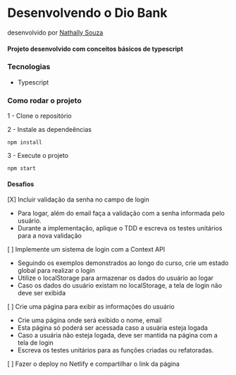 # Desenvolvendo o Dio Bank
desenvolvido por [Nathally Souza](https://github.com/nathyts)

#### Projeto desenvolvido com conceitos básicos de typescript

### Tecnologias
- Typescript

### Como rodar o projeto

1 - Clone o repositório

2 - Instale as dependeências
    
    npm install

3 - Execute o projeto

    npm start

#### Desafios
[X] Incluir validação da senha no campo de login
  - Para logar, além do email faça a validação com a senha informada pelo usuário.
  - Durante a implementação, aplique o TDD e escreva os testes unitários para a nova validação

[ ] Implemente um sistema de login com a Context API
  - Seguindo os exemplos demonstrados ao longo do curso, crie um estado global para realizar o login
  - Utilize o localStorage para armazenar os dados do usuário ao logar
  - Caso os dados do usuário existam no localStorage, a tela de login não deve ser exibida

[ ] Crie uma página para exibir as informações do usuário
  - Crie uma página onde será exibido o nome, email
  - Esta página só poderá ser acessada caso a usuária esteja logada
  - Caso a usuária não esteja logada, deve ser mantida na página com a tela de login
  - Escreva os testes unitários para as funções criadas ou refatoradas.

[ ] Fazer o deploy no Netlify e compartilhar o link da página
